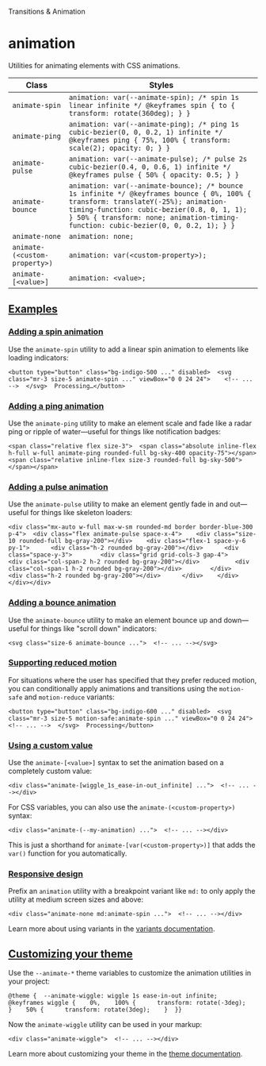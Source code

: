 Transitions & Animation

# animation

Utilities for animating elements with CSS animations.

| Class                         | Styles                                                                                                                                                                                                                                                              |
| ----------------------------- | ------------------------------------------------------------------------------------------------------------------------------------------------------------------------------------------------------------------------------------------------------------------- |
| `animate-spin`                | `animation: var(--animate-spin); /* spin 1s linear infinite */ @keyframes spin { to { transform: rotate(360deg); } }`                                                                                                                                               |
| `animate-ping`                | `animation: var(--animate-ping); /* ping 1s cubic-bezier(0, 0, 0.2, 1) infinite */ @keyframes ping { 75%, 100% { transform: scale(2); opacity: 0; } }`                                                                                                              |
| `animate-pulse`               | `animation: var(--animate-pulse); /* pulse 2s cubic-bezier(0.4, 0, 0.6, 1) infinite */ @keyframes pulse { 50% { opacity: 0.5; } }`                                                                                                                                  |
| `animate-bounce`              | `animation: var(--animate-bounce); /* bounce 1s infinite */ @keyframes bounce { 0%, 100% { transform: translateY(-25%); animation-timing-function: cubic-bezier(0.8, 0, 1, 1); } 50% { transform: none; animation-timing-function: cubic-bezier(0, 0, 0.2, 1); } }` |
| `animate-none`                | `animation: none;`                                                                                                                                                                                                                                                  |
| `animate-(<custom-property>)` | `animation: var(<custom-property>);`                                                                                                                                                                                                                                |
| `animate-[<value>]`           | `animation: <value>;`                                                                                                                                                                                                                                               |

## [Examples](#examples)

### [Adding a spin animation](#adding-a-spin-animation)

Use the `animate-spin` utility to add a linear spin animation to elements like loading indicators:

```
<button type="button" class="bg-indigo-500 ..." disabled>  <svg class="mr-3 size-5 animate-spin ..." viewBox="0 0 24 24">    <!-- ... -->  </svg>  Processing…</button>
```

### [Adding a ping animation](#adding-a-ping-animation)

Use the `animate-ping` utility to make an element scale and fade like a radar ping or ripple of water—useful for things like notification badges:

```
<span class="relative flex size-3">  <span class="absolute inline-flex h-full w-full animate-ping rounded-full bg-sky-400 opacity-75"></span>  <span class="relative inline-flex size-3 rounded-full bg-sky-500"></span></span>
```

### [Adding a pulse animation](#adding-a-pulse-animation)

Use the `animate-pulse` utility to make an element gently fade in and out—useful for things like skeleton loaders:

```
<div class="mx-auto w-full max-w-sm rounded-md border border-blue-300 p-4">  <div class="flex animate-pulse space-x-4">    <div class="size-10 rounded-full bg-gray-200"></div>    <div class="flex-1 space-y-6 py-1">      <div class="h-2 rounded bg-gray-200"></div>      <div class="space-y-3">        <div class="grid grid-cols-3 gap-4">          <div class="col-span-2 h-2 rounded bg-gray-200"></div>          <div class="col-span-1 h-2 rounded bg-gray-200"></div>        </div>        <div class="h-2 rounded bg-gray-200"></div>      </div>    </div>  </div></div>
```

### [Adding a bounce animation](#adding-a-bounce-animation)

Use the `animate-bounce` utility to make an element bounce up and down—useful for things like "scroll down" indicators:

```
<svg class="size-6 animate-bounce ...">  <!-- ... --></svg>
```

### [Supporting reduced motion](#supporting-reduced-motion)

For situations where the user has specified that they prefer reduced motion, you can conditionally apply animations and transitions using the `motion-safe` and `motion-reduce` variants:

```
<button type="button" class="bg-indigo-600 ..." disabled>  <svg class="mr-3 size-5 motion-safe:animate-spin ..." viewBox="0 0 24 24">    <!-- ... -->  </svg>  Processing</button>
```

### [Using a custom value](#using-a-custom-value)

Use the `animate-[<value>]` syntax to set the animation based on a completely custom value:

```
<div class="animate-[wiggle_1s_ease-in-out_infinite] ...">  <!-- ... --></div>
```

For CSS variables, you can also use the `animate-(<custom-property>)` syntax:

```
<div class="animate-(--my-animation) ...">  <!-- ... --></div>
```

This is just a shorthand for `animate-[var(<custom-property>)]` that adds the `var()` function for you automatically.

### [Responsive design](#responsive-design)

Prefix an `animation` utility with a breakpoint variant like `md:` to only apply the utility at medium screen sizes and above:

```
<div class="animate-none md:animate-spin ...">  <!-- ... --></div>
```

Learn more about using variants in the [variants documentation](/docs/hover-focus-and-other-states).

## [Customizing your theme](#customizing-your-theme)

Use the `--animate-*` theme variables to customize the animation utilities in your project:

```
@theme {  --animate-wiggle: wiggle 1s ease-in-out infinite;  @keyframes wiggle {    0%,    100% {      transform: rotate(-3deg);    }    50% {      transform: rotate(3deg);    }  }}
```

Now the `animate-wiggle` utility can be used in your markup:

```
<div class="animate-wiggle">  <!-- ... --></div>
```

Learn more about customizing your theme in the [theme documentation](/docs/theme#customizing-your-theme).
